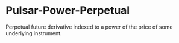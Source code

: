 # Pulsar-Power-Perpetual

Perpetual future derivative indexed to a power of the price of some underlying instrument.